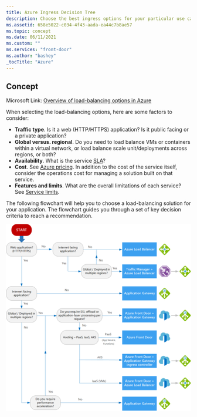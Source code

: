 ```yaml
---
title: Azure Ingress Decision Tree
description: Choose the best ingress options for your particular use case.
ms.assetid: 658e5022-c034-4f43-aada-ea44c7b8ae57
ms.topic: concept
ms.date: 06/11/2021
ms.custom: ""
ms.services: "front-door"
ms.author: "bashey"
_tocTitle: "Azure"
---
```


## Concept

Microsoft Link: [Overview of load-balancing options in Azure](https://docs.microsoft.com/en-us/azure/architecture/guide/technology-choices/load-balancing-overview#decision-tree-for-load-balancing-in-azure)

When selecting the load-balancing options, here are some factors to consider:

- **Traffic type**. Is it a web (HTTP/HTTPS) application? Is it public facing or a private application?
- **Global versus. regional**. Do you need to load balance VMs or containers within a virtual network, or load balance scale unit/deployments across regions, or both?
- **Availability**. What is the service [SLA](https://azure.microsoft.com/support/legal/sla/)?
- **Cost**. See [Azure pricing](https://azure.microsoft.com/pricing/). In addition to the cost of the service itself, consider the operations cost for managing a solution built on that service.
- **Features and limits**. What are the overall limitations of each service? See [Service limits](https://docs.microsoft.com/en-us/azure/azure-subscription-service-limits).

The following flowchart will help you to choose a load-balancing solution for your application. The flowchart guides you through a set of key decision criteria to reach a recommendation.

![Decision tree for load balancing in Azure](media/load-balancing-decision-tree.png)
